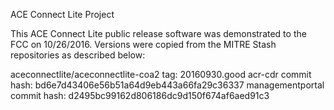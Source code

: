 ACE Connect Lite Project

This ACE Connect Lite public release software was demonstrated to the FCC on 10/26/2016. Versions were copied from the MITRE Stash repositories as described below:

aceconnectlite/aceconnectlite-coa2 tag: 20160930.good
acr-cdr commit hash: bd6e7d43406e56b51a64d9eb443a66fa29c36337
managementportal commit hash: d2495bc99162d806186dc9d150f674af6aed91c3


